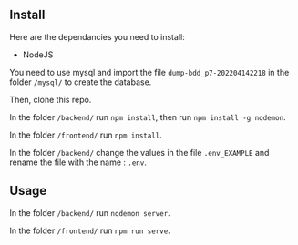 ## Install ##

Here are the dependancies you need to install:
- NodeJS

You need to use mysql and import the file `dump-bdd_p7-202204142218` in the folder `/mysql/` to create the database.

Then, clone this repo.

In the folder `/backend/` run `npm install`, then run `npm install -g nodemon`.

In the folder `/frontend/` run `npm install`.

In the folder `/backend/` change the values in the file `.env_EXAMPLE` and rename the file with the name : `.env`.

## Usage ##

In the folder `/backend/` run `nodemon server`.

In the folder `/frontend/` run `npm run serve`.